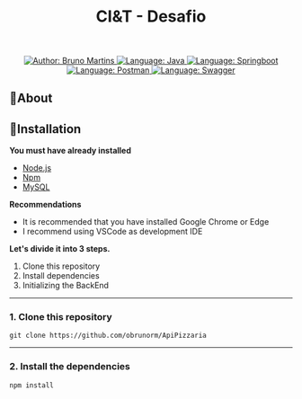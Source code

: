 <h1 align="center">
	CI&T - Desafio
</h1>


</a>
</div>

<div>
    <p align="center">
        <em>
            <br><br>
        </em>
    <a href="https://www.linkedin.com/in/bruno-martins-8667b0180/" target="_blank">
        <img src="https://img.shields.io/static/v1?label=Author&message=Bruno&color=00ba6d&style=for-the-badge&logo=LinkedIn" alt="Author: Bruno Martins">
    
  <a href="#">
		<img  src="https://img.shields.io/static/v1?label=Language&message=Java&color=red&style=for-the-badge&logo=Java"  alt="Language: Java">
	</a>
	<a href="#">
		<img src="https://img.shields.io/static/v1?label=Framework&message=Springboot&color=green&style=for-the-badge&logo=Ghost"  alt="Language: Springboot">
	</a>

   <a href="#">
		<img src="https://img.shields.io/static/v1?label=Tests&message=Postman&color=dark&style=for-the-badge&logo=Ghost"  alt="Language: Postman">
	</a>

   <a href="#">
		<img src="https://img.shields.io/static/v1?label=Framework&message=Swagger&color=dark&style=for-the-badge&logo=Ghost"  alt="Language: Swagger">
	</a>
    </p>
</div>

## 📌About



## 📕Installation

**You must have already installed**
- [Node.js](https://nodejs.org/en/)
- [Npm](https://www.npmjs.com/)
- [MySQL](https://dev.mysql.com/downloads/)

**Recommendations**
-   It is recommended that you have installed Google Chrome or Edge
-   I recommend using VSCode as development IDE

**Let's divide it into 3 steps.**
1. Clone this repository
2. Install dependencies
3. Initializing the BackEnd
  ---
### 1. Clone this repository
```
git clone https://github.com/obrunorm/ApiPizzaria
```
---
### 2. Install the dependencies
```
npm install
```
